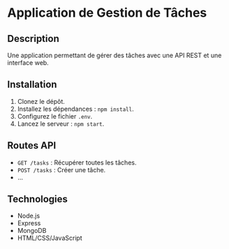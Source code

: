 # Application de Gestion de Tâches

## Description
Une application permettant de gérer des tâches avec une API REST et une interface web.

## Installation
1. Clonez le dépôt.
2. Installez les dépendances : `npm install`.
3. Configurez le fichier `.env`.
4. Lancez le serveur : `npm start`.

## Routes API
- `GET /tasks` : Récupérer toutes les tâches.
- `POST /tasks` : Créer une tâche.
- ...

## Technologies
- Node.js
- Express
- MongoDB
- HTML/CSS/JavaScript